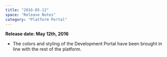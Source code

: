 ```yaml
---
title: "2016-05-12"
space: "Release Notes"
category: "Platform Portal"
---
```


**Release date: May 12th, 2016**

*   The colors and styling of the Development Portal have been brought in line with the rest of the platform.